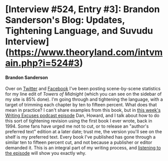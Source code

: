 # [Interview #524, Entry #3]: Brandon Sanderson's Blog: Updates, Tightening Language, and Suvudu Interview](https://www.theoryland.com/intvmain.php?i=524#3)

#### Brandon Sanderson

Over on
[Twitter](http://twitter.com/BrandSanderson)
and
[Facebook](https://www.facebook.com/BrandonSandrson)
I've been posting scene-by-scene statistics for my line edit of
*Towers of Midnight*
(which you can see on the sidebar of my site is 85% done). I'm going through and tightening the language, with a target of trimming each chapter by ten to fifteen percent. What does that mean in practice? I can't share examples from this book, but in
[this week's Writing Excuses podcast episode](http://www.writingexcuses.com/2010/07/25/)
Dan, Howard, and I talk about how to do this sort of tightening revision using the first book I ever wrote, back in 1994. Some fans have urged me not to cut, or to release an "author's preferred text" edition at a later date; trust me, the version you'll see on the shelf is my preferred text. Every book I've published has gone through a similar ten to fifteen percent cut, and not because a publisher or editor demanded it. This is an integral part of my writing process, and
[listening to the episode](http://www.writingexcuses.com/2010/07/25/)
will show you exactly why.

